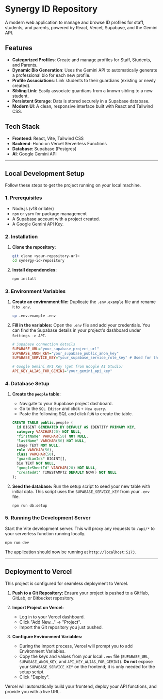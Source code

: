 # Synergy ID Repository

A modern web application to manage and browse ID profiles for staff, students, and parents, powered by React, Vercel, Supabase, and the Gemini API.

## Features

-   **Categorized Profiles**: Create and manage profiles for Staff, Students, and Parents.
-   **Dynamic Bio Generation**: Uses the Gemini API to automatically generate a professional bio for each new profile.
-   **Profile Associations**: Link students to their guardians (existing or newly created).
-   **Sibling Link**: Easily associate guardians from a known sibling to a new student.
-   **Persistent Storage**: Data is stored securely in a Supabase database.
-   **Modern UI**: A clean, responsive interface built with React and Tailwind CSS.

## Tech Stack

-   **Frontend**: React, Vite, Tailwind CSS
-   **Backend**: Hono on Vercel Serverless Functions
-   **Database**: Supabase (Postgres)
-   **AI**: Google Gemini API

---

## Local Development Setup

Follow these steps to get the project running on your local machine.

### 1. Prerequisites

-   Node.js (v18 or later)
-   `npm` or `yarn` for package management
-   A Supabase account with a project created.
-   A Google Gemini API Key.

### 2. Installation

1.  **Clone the repository:**
    ```bash
    git clone <your-repository-url>
    cd synergy-id-repository
    ```

2.  **Install dependencies:**
    ```bash
    npm install
    ```

### 3. Environment Variables

1.  **Create an environment file:**
    Duplicate the `.env.example` file and rename it to `.env`.

    ```bash
    cp .env.example .env
    ```

2.  **Fill in the variables:**
    Open the `.env` file and add your credentials. You can find the Supabase details in your project's dashboard under `Settings -> API`.

    ```ini
    # Supabase connection details
    SUPABASE_URL="your_supabase_project_url"
    SUPABASE_ANON_KEY="your_supabase_public_anon_key"
    SUPABASE_SERVICE_KEY="your_supabase_service_role_key" # Used for the db:setup script

    # Google Gemini API Key (get from Google AI Studio)
    API_KEY_ALIAS_FOR_GEMINI="your_gemini_api_key"
    ```

### 4. Database Setup

1.  **Create the `people` table:**
    -   Navigate to your Supabase project dashboard.
    -   Go to the `SQL Editor` and click `+ New query`.
    -   Paste the following SQL and click `RUN` to create the table.

    ```sql
    CREATE TABLE public.people (
      id BIGINT GENERATED BY DEFAULT AS IDENTITY PRIMARY KEY,
      category VARCHAR(20) NOT NULL,
      "firstName" VARCHAR(50) NOT NULL,
      "lastName" VARCHAR(50) NOT NULL,
      image TEXT NOT NULL,
      role VARCHAR(50),
      class VARCHAR(50),
      "guardianIds" BIGINT[],
      bio TEXT NOT NULL,
      "googleSheetId" VARCHAR(20) NOT NULL,
      "createdAt" TIMESTAMPTZ DEFAULT NOW() NOT NULL
    );
    ```

2.  **Seed the database:**
    Run the setup script to seed your new table with initial data. This script uses the `SUPABASE_SERVICE_KEY` from your `.env` file.

    ```bash
    npm run db:setup
    ```

### 5. Running the Development Server

Start the Vite development server. This will proxy any requests to `/api/*` to your serverless function running locally.

```bash
npm run dev
```

The application should now be running at `http://localhost:5173`.

---

## Deployment to Vercel

This project is configured for seamless deployment to Vercel.

1.  **Push to a Git Repository:**
    Ensure your project is pushed to a GitHub, GitLab, or Bitbucket repository.

2.  **Import Project on Vercel:**
    -   Log in to your Vercel dashboard.
    -   Click "Add New..." -> "Project".
    -   Import the Git repository you just pushed.

3.  **Configure Environment Variables:**
    -   During the import process, Vercel will prompt you to add Environment Variables.
    -   Copy the keys and values from your local `.env` file (`SUPABASE_URL`, `SUPABASE_ANON_KEY`, and `API_KEY_ALIAS_FOR_GEMINI`). **Do not** expose your `SUPABASE_SERVICE_KEY` on the frontend; it is only needed for the setup script.
    -   Click "Deploy".

Vercel will automatically build your frontend, deploy your API functions, and provide you with a live URL.